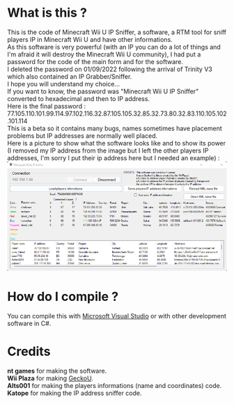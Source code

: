# What is this ?
This is the code of Minecraft Wii U IP Sniffer, a software, a RTM tool for sniff players IP in Minecraft Wii U and have other informations.    
As this software is very powerful (with an IP you can do a lot of things and I'm afraid it will destroy the Minecraft Wii U community), I had put a password for the code of the main form and for the software.    
I deleted the password on 01/09/2022 following the arrival of Trinity V3 which also contained an IP Grabber/Sniffer.    
I hope you will understand my choice...    
If you want to know, the password was "Minecraft Wii U IP Sniffer" converted to hexadecimal and then to IP address.    
Here is the final password : 77.105.110.101.99.114.97.102.116.32.87.105.105.32.85.32.73.80.32.83.110.105.102.101.114    
This is a beta so it contains many bugs, names sometimes have placement problems but IP addresses are normally well placed.    
Here is a picture to show what the software looks like and to show its power (I removed my IP address from the image but I left the other players IP addresses, I'm sorry I put their ip address here but I needed an example) :    
<img src="example.png" alt=">A example of the software in a random Tumble game"></img>

# How do I compile ? 
You can compile this with [Microsoft Visual Studio](https://visualstudio.microsoft.com/) or with other development software in C#.

# Credits
**nt games** for making the software.    
**Wii Plaza** for making [GeckoU](https://github.com/XxModZxXWiiPlaza/GeckoU).    
**Alts001** for making the players informations (name and coordinates) code.   
**Katope** for making the IP address sniffer code.     
